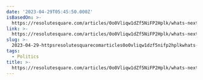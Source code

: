 ```yaml
---
date: '2023-04-29T05:45:50.000Z'
isBasedOn: >-
  https://resolutesquare.com/articles/0o0Vliqw1dZf5NiFP2Hplk/whats-next-for-tucker-carlson/
link: >-
  https://resolutesquare.com/articles/0o0Vliqw1dZf5NiFP2Hplk/whats-next-for-tucker-carlson/
slug: >-
  2023-04-29-httpsresolutesquarecomarticles0o0vliqw1dzf5nifp2hplkwhats-next-for-tucker-carlson
tags:
  - Politics
title: >-
  https://resolutesquare.com/articles/0o0Vliqw1dZf5NiFP2Hplk/whats-next-for-tucker-carlson/
---
```


